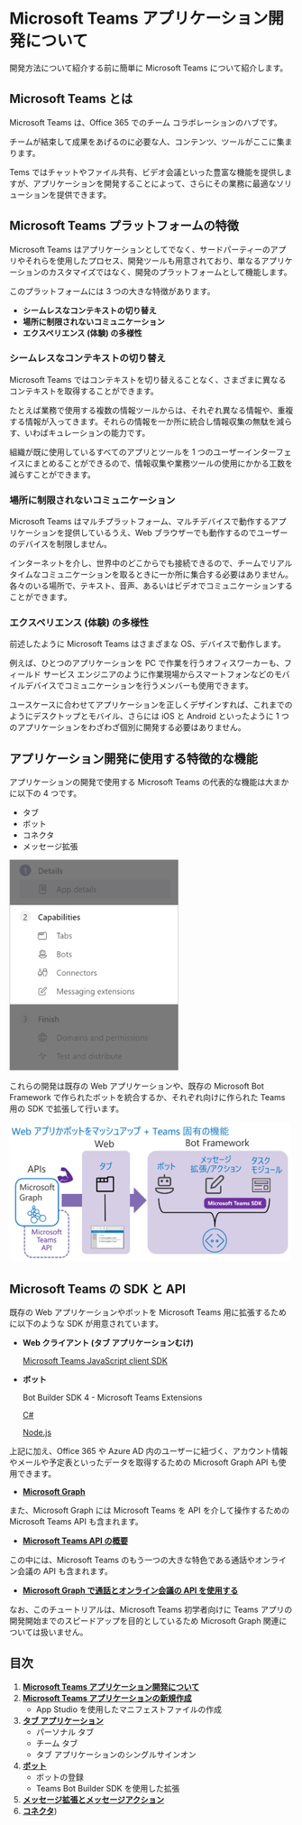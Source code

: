 # Microsoft Teams アプリケーション開発について
開発方法について紹介する前に簡単に Microsoft Teams について紹介します。

## Microsoft Teams とは
Microsoft Teams は、Office 365 でのチーム コラボレーションのハブです。

チームが結束して成果をあげるのに必要な人、コンテンツ、ツールがここに集まります。

Tems ではチャットやファイル共有、ビデオ会議といった豊富な機能を提供しますが、アプリケーションを開発することによって、さらにその業務に最適なソリューションを提供できます。

## Microsoft Teams プラットフォームの特徴
Microsoft Teams はアプリケーションとしてでなく、サードパーティーのアプリやそれらを使用したプロセス、開発ツールも用意されており、単なるアプリケーションのカスタマイズではなく、開発のプラットフォームとして機能します。

このプラットフォームには 3 つの大きな特徴があります。

* **シームレスなコンテキストの切り替え**
* **場所に制限されないコミュニケーション**
* **エクスペリエンス (体験) の多様性**

### シームレスなコンテキストの切り替え
Microsoft Teams ではコンテキストを切り替えることなく、さまざまに異なるコンテキストを取得することができます。

たとえば業務で使用する複数の情報ツールからは、それぞれ異なる情報や、重複する情報が入ってきます。それらの情報を一か所に統合し情報収集の無駄を減らす、いわばキュレーションの能力です。

組織が既に使用しているすべてのアプリとツールを 1 つのユーザーインターフェイスにまとめることができるので、情報収集や業務ツールの使用にかかる工数を減らすことができます。

### 場所に制限されないコミュニケーション
Microsoft Teams はマルチプラットフォーム、マルチデバイスで動作するアプリケーションを提供しているうえ、Web ブラウザーでも動作するのでユーザーのデバイスを制限しません。

インターネットを介し、世界中のどこからでも接続できるので、チームでリアルタイムなコミュニケーションを取るときに一か所に集合する必要はありません。各々のいる場所で、テキスト、音声、あるいはビデオでコミュニケーションすることができます。

### エクスペリエンス (体験) の多様性
前述したように Microsoft Teams はさまざまな OS、デバイスで動作します。

例えば、ひとつのアプリケーションを PC で作業を行うオフィスワーカーも、フィールド サービス エンジニアのように作業現場からスマートフォンなどのモバイルデバイスでコミュニケーションを行うメンバーも使用できます。

ユースケースに合わせてアプリケーションを正しくデザインすれば、これまでのようにデスクトップとモバイル、さらには iOS と Android といったように 1 つのアプリケーションをわざわざ個別に開発する必要はありません。

## アプリケーション開発に使用する特徴的な機能
アプリケーションの開発で使用する Microsoft Teams の代表的な機能は大まかに以下の 4 つです。

* タブ
* ボット
* コネクタ
* メッセージ拡張

<img src="images/TypeOfTeamsApps.png" width="300">

これらの開発は既存の Web アプリケーションや、既存の Microsoft Bot Framework で作られたボットを統合するか、それぞれ向けに作られた Teams 用の SDK で拡張して行います。

<img src="images/TeamsApps_Concept.png" width="500">

## Microsoft Teams の SDK と API
既存の Web アプリケーションやボットを Microsoft Teams 用に拡張するために以下のような SDK が用意されています。

* **Web クライアント (タブ アプリケーションむけ)**

    [Microsoft Teams JavaScript client SDK](https://docs.microsoft.com/en-us/javascript/api/overview/msteams-client)

* **ボット**

    Bot Builder SDK 4 - Microsoft Teams Extensions

    [C\#](https://github.com/OfficeDev/BotBuilder-MicrosoftTeams-dotnet)

    [Node.js](https://github.com/OfficeDev/BotBuilder-MicrosoftTeams-node)


上記に加え、Office 365 や Azure AD 内のユーザーに紐づく、アカウント情報やメールや予定表といったデータを取得するための Microsoft Graph API も使用できます。

* [**Microsoft Graph**](https://developer.microsoft.com/ja-jp/graph/)

また、Microsoft Graph には Microsoft Teams を API を介して操作するための Microsoft Teams API も含まれます。

* [**Microsoft Teams API の概要**](https://docs.microsoft.com/ja-jp/graph/teams-concept-overview)

この中には、Microsoft Teams のもう一つの大きな特色である通話やオンライン会議の API も含まれます。

* [**Microsoft Graph で通話とオンライン会議の API を使用する**](https://docs.microsoft.com/ja-jp/graph/api/resources/calls-api-overview?view=graph-rest-beta)

なお、このチュートリアルは、Microsoft Teams 初学者向けに Teams アプリの開発開始までのスピードアップを目的としているため Microsoft Graph 関連については扱いません。

## 目次
1. [**Microsoft Teams アプリケーション開発について**](Tut01.md)
2. [**Microsoft Teams アプリケーションの新規作成**](Tut02.md)
    * App Studio を使用したマニフェストファイルの作成
3. [**タブ アプリケーション**](Tut03.md)
    * パーソナル タブ
    * チーム タブ
    * タブ アプリケーションのシングルサインオン
4. [**ボット**](Tut04.md)
    * ボットの登録
    * Teams Bot Builder SDK を使用した拡張
5. [**メッセージ拡張とメッセージアクション**](Tut05.md)
6. [**コネクタ**](Tut06.md))
